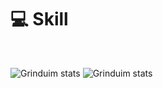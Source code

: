 # 💻 Skill
<br />

![Grinduim stats](https://github-readme-stats-deploy-nu.vercel.app/api/top-langs/?username=Grinduim&hide_border=true&theme=tokyonight&layout=compact&langcount=16&hide=Jupyter%20Notebook,JavaScript,CSS,Go,SCSS)
![Grinduim stats](https://github-readme-stats-deploy-nu.vercel.app/api?username=Grinduim&theme=tokyonight&hide_border=true%count_private=true&&include_all_commits=true)
